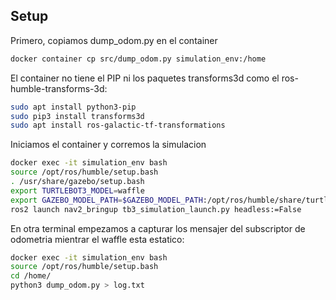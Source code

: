 ## Setup
Primero, copiamos dump_odom.py en el container
```bash
docker container cp src/dump_odom.py simulation_env:/home
```
El container no tiene el PIP ni los paquetes transforms3d como el ros-humble-transforms-3d:

```bash
sudo apt install python3-pip
sudo pip3 install transforms3d
sudo apt install ros-galactic-tf-transformations
```

Iniciamos el container y corremos la simulacion 
```bash
docker exec -it simulation_env bash
source /opt/ros/humble/setup.bash
. /usr/share/gazebo/setup.bash
export TURTLEBOT3_MODEL=waffle
export GAZEBO_MODEL_PATH=$GAZEBO_MODEL_PATH:/opt/ros/humble/share/turtlebot3_gazebo/models
ros2 launch nav2_bringup tb3_simulation_launch.py headless:=False
```

En otra terminal empezamos a capturar los mensajer del subscriptor de odometria mientrar el waffle esta estatico:
```bash
docker exec -it simulation_env bash
source /opt/ros/humble/setup.bash
cd /home/
python3 dump_odom.py > log.txt
```